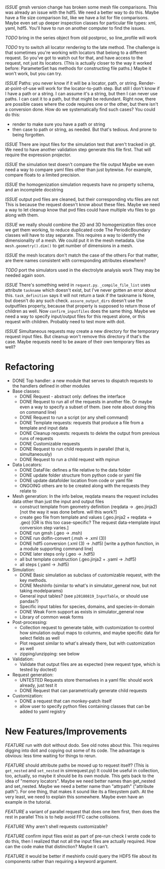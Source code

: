 
_ISSUE_ gmsh version change has broken some mesh file comparisons.
This was already an issue with the hdf5.
We need a better way to do this.
Maybe have a file size comparison list, like we have a list for file comparisons.
Maybe even set up deeper inspection classes for particular file types:
xml, yaml, hdf5.
You'll have to run on another computer to find the issues.

_TODO_ bring in the series object from old postproc, so line_profile will work

_TODO_ try to switch all locator rendering to the late method.
The challenge is that sometimes you're working with locators that belong to a different request.
So you've got to watch out for that, and have access to the request, not just its locators.
(This is actually closer to the way it worked before: ParameterSet has methods for constructing file paths.)
Maybe it won't work, but you can try.

_ISSUE_ Paths: you never know if it will be a locator, path, or string.
Render-at-point-of-use will work for the locator-to-path step.
But still I don't know if I have a path or a string.
I can assume it's a string, but then I can never use paths.
I can cast it to a path, but that might be redundant.
Right now, there are possible cases where the code requires one or the other,
but there isn't a conversion done.
How do we systematically find such cases?
You could do this:
- render to make sure you have a path or string
- then case to path or string, as needed.
But that's tedious.
And prone to being forgotten.

_ISSUE_ There are input files for the simulation test that aren't tracked in git.
We need to have another validation step generate this file first.
That will require the expression projector.

_ISSUE_ the simulation test doesn't compare the file output
Maybe we even need a way to compare yaml files other than just bytewise.
For example, compare floats to a limited precision.

_ISSUE_ the homogenization simulation requests have no property schema, and an incomplete docstring

_ISSUE_ output pvd files are cleaned, but their corresponding vtu files are not
This is because the request doesn't know about these files.
Maybe we need a way to let cleanup know that pvd files could have multiple vtu files to go along with them.

_ISSUE_ we really should combine the 2D and 3D homogenization files once we get them working, to reduce duplicated code
The PeriodicBoundary classes will have to stay separate.
This requires a way to identify the dimensionality of a mesh.
We could put it in the mesh metadata.
Use `mesh.geometry().dim()` to get number of dimensions in a mesh.

_ISSUE_ the mesh locators don't match the case of the others
For that matter, are there names consistent with corresponding attributes elsewhere?

_TODO_ port the simulators used in the electrolyte analysis work
They may be needed again soon.

_ISSUE_ There's something weird in `request.py`.
`_compile_file_list` uses attribute `taskname` which doesn't exist, but I've never gotten an error about this.
`task_definition` says it will not return a task if the taskname is None, but doesn't do any such check.
`assure_output_dirs` doesn't use the outputfiles property, because that property is supposed to return those of children as well.
Now `confirm_inputfiles` does the same thing.
Maybe we need a way to specify input/output files for this request alone, or this request with children.
Probably need to test more with doit.

_ISSUE_ Simultaneous requests may create a new directory for the temporary request input files.
But cleanup won't remove this directory if that's the case.
Maybe requests need to be aware of their own temporary files as well?

# Refactoring

- DONE Top handler: a new module that serves to dispatch requests to the handlers defined in other modules
- Base classes:
  - DONE Request - abstract only: defines the interface
  - DONE Request to run all of the requests in another file. Or maybe even a way to specify a subset of them. (see note about doing this on command line)
  - DONE Request to run a script (or any shell command)
  - DONE Template requests: requests that produce a file from a template and input data
  - DONE Cleanup requests: requests to delete the output from previous runs of requests
  - DONE Customizable requests
  - DONE Request to run child requests in parallel (that is, simultaneously)
  - DONE Request to run a child request with mpirun
- Data Locators:
  - DONE DataFile: defines a file relative to the data folder
  - DONE update folder structure from python code or yaml file
  - DONE update datafolder location from code or yaml file
  - ONGOING others are to be created along with the requests they relate to
- Mesh generation:
  In the info below, reqdata means the request includes data other than just the input and output files
  - construct template from geometry definition (reqdata -> .geo.jinja2) [not the way it was done before. will this work?]
  - create geo file from template and values (.geo.jinja2 + reqdata -> .geo) [OR is this too case-specific? The request data->template input conversion step varies.]
  - DONE run gmsh (.geo -> .msh)
  - DONE run dolfin-convert (.msh -> .xml (3))
  - DONE hdf5 conversion (.xml (3) -> .hdf5) [write a python function, in a module supporting command line]
  - DONE later steps only (.geo -> .hdf5)
  - all but template construction (.geo.jinja2 + .yaml -> .hdf5)
  - all steps (.yaml -> .hdf5)
- Simulation:
  - DONE Basic simulation as subclass of customizable request, with the key methods.
  - DONE MeshInfo (similar to what's in simulator_general now, but not taking modelparams)
  - General input tables? (see `p20180819_InputTable`, or should use pandas?)
  - Specific input tables for species, domains, and species-in-domain
  - DONE Weak Form support as exists in simulator_general now
  - Library of common weak forms
- Post-processing:
  - Collection request to generate table, with customization to control how simulation output maps to columns, and maybe specific data for select fields as well
  - Plot request similar to what's already there, but with customization as well
  - zipping/unzipping: see below
- Validation:
  - Validate that output files are as expected (new request type, which is tested by doctest)
- Request generation:
  - UNTESTED Requests store themselves in a yaml file: should work already, just test it
  - DONE Request that can parametrically generate child requests
- Customization:
  - DONE a request that can monkey-patch itself
  - allow user to specify python files containing classes that can be added to yaml registry

# New Features/Improvements

_FEATURE_ run with doit without dodo.
See old notes about this.
This requires digging into doit and copying out some of its code.
The advantage is obvious: less time waiting for things to rerun.

_FEATURE_ should attribute paths be moved up to request itself?
(This is `get_nested` and `set_nested` in simrequest.py)
It could be useful in collection, too, actually, so maybe it should be its own module.
This gets back to the idea of "memory locators".
Maybe we need better names than get_nested and set_nested.
Maybe we need a better name than "attrpath" ("attribute path").
For one thing, that makes it sound like its a filesystem path.
At the very least, we need to explain this somewhere.
Maybe even have an example in the tutorial.

_FEATURE_ a variant of parallel request that does one item first, then does the rest in parallel
This is to help avoid FFC cache collisions.

_FEATURE_ Why aren't shell requests customizable?

_FEATURE_ confirm input files exist as part of pre-run check
I wrote code to do this, then I realized that not all the input files are actually required.
How can the code make that distinction?
Maybe it can't.

_FEATURE_ it would be better if meshinfo could query the HDF5 file about its components
rather than requiring a keyword argument.
